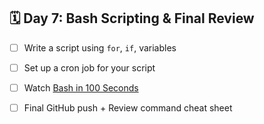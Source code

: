 
## 🗓️ Day 7: Bash Scripting & Final Review
- [ ] Write a script using `for`, `if`, variables
- [ ] Set up a cron job for your script
- [ ] Watch [Bash in 100 Seconds](https://www.youtube.com/watch?v=I4EWvMFj37g)
- [ ] Final GitHub push + Review command cheat sheet

